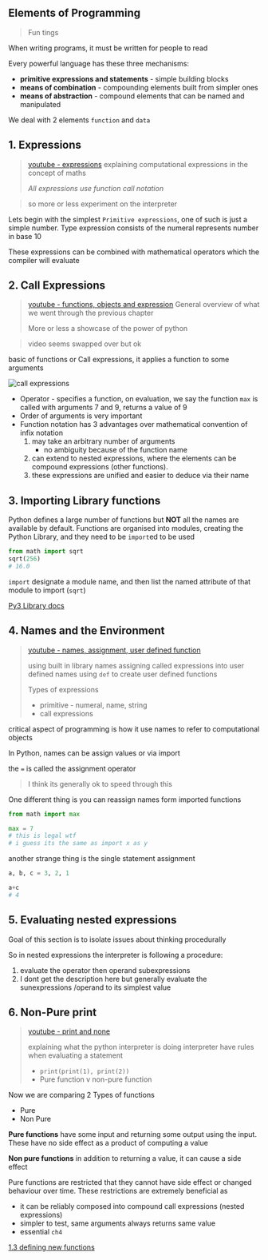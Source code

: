 ## Elements of Programming
> Fun tings

When writing programs, it must be written for people to read 

Every powerful language has these three mechanisms:
- **primitive expressions and statements** - simple building blocks
- **means of combination** - compounding elements built from simpler ones
- **means of abstraction** - compound elements that can be named and manipulated

We deal with 2 elements `function` and `data`

## 1. Expressions

> [youtube - expressions](https://www.youtube.com/watch?v=vguCdBIHQmI)
> explaining computational expressions in the concept of maths
>
> *All expressions use function call notation*

> so more or less experiment on the interpreter

Lets begin with the simplest `Primitive expressions`, one of such is just a simple number. Type expression consists of the numeral represents number in base 10

These expressions can be combined with mathematical operators which the compiler will evaluate

## 2. Call Expressions
> [youtube - functions, objects and expression](https://www.youtube.com/watch?v=2SopsFYlGr4)
> General overview of what we went through the previous chapter
> 
> More or less a showcase of the power of python

> video seems swapped over but ok

basic of functions or Call expressions, it applies a function to some arguments

![call expressions](https://composingprograms.com/img/call_expression.png)

- Operator - specifies a function, on evaluation, we say the function `max` is called with arguments 7 and 9, returns a value of 9
- Order of arguments is very important
- Function notation has 3 advantages over mathematical convention of infix notation
	1. may take an arbitrary number of arguments
		- no ambiguity because of the function name
	2. can extend to nested expressions, where the elements can be compound expressions (other functions).
	3. these expressions are unified and easier to deduce via their name

## 3. Importing Library functions

Python defines a large number of functions but **NOT** all the names are available by default. 
Functions are organised into modules, creating the Python Library, and they need to be `import`ed to be used

```python
from math import sqrt
sqrt(256)
# 16.0
```

`import` designate a module name, and then list the named attribute of that module to import (`sqrt`) 

[Py3 Library docs](https://docs.python.org/3/library/index.html)

## 4. Names and the Environment

> [youtube - names, assignment, user defined function](https://www.youtube.com/watch?v=JinchX1Vn-I)
> 
> using built in library names
> assigning called expressions into user defined names
> using `def` to create user defined functions
>
> Types of expressions
> - primitive - numeral, name, string
> - call expressions

critical aspect of programming is how it use names to refer to computational objects

In Python, names can be assign values or via import

the `=` is called the assignment operator

> I think its generally ok to speed through this 

One different thing is you can reassign names form imported functions

```python
from math import max

max = 7
# this is legal wtf
# i guess its the same as import x as y
```

another strange thing is the single statement assignment

```python
a, b, c = 3, 2, 1

a+c 
# 4
```

## 5. Evaluating nested expressions

Goal of this section is to isolate issues about thinking procedurally 

So in nested expressions the interpreter is following a procedure:
1. evaluate the operator then operand subexpressions
2. I dont get the description here but generally evaluate the sunexpressions /operand to its simplest value


## 6. Non-Pure print

> [youtube - print and none](https://www.youtube.com/watch?v=jNYc5Gdwo3c)
>
> explaining what the python interpreter is doing
> interpreter have rules when evaluating a statement
>
> - `print(print(1), print(2))`
> - Pure function v non-pure function

Now we are comparing 2 Types of functions
- Pure 
- Non Pure

**Pure functions**  have some input and returning some output using the input. These have no side effect as a product of computing a value

**Non pure functions** in addition to returning a value, it can cause a side effect

Pure functions are restricted that they cannot have side effect or changed behaviour over time. These restrictions are extremely beneficial as 
- it can be reliably composed into compound call expressions (nested expressions)
- simpler to test, same arguments always returns same value
- essential `ch4`  

[1.3 defining new functions](03_new_functions.md)